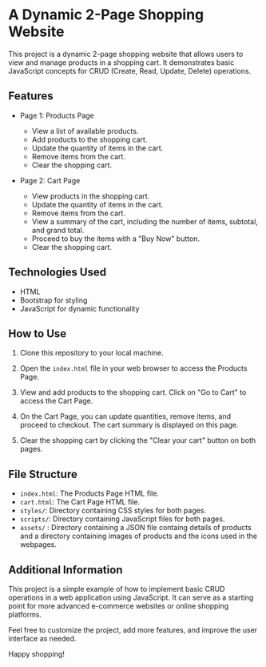 # A Dynamic 2-Page Shopping Website

This project is a dynamic 2-page shopping website that allows users to view and manage products in a shopping cart. It demonstrates basic JavaScript concepts for CRUD (Create, Read, Update, Delete) operations.

## Features

- Page 1: Products Page
  - View a list of available products.
  - Add products to the shopping cart.
  - Update the quantity of items in the cart.
  - Remove items from the cart.
  - Clear the shopping cart.

- Page 2: Cart Page
  - View products in the shopping cart.
  - Update the quantity of items in the cart.
  - Remove items from the cart.
  - View a summary of the cart, including the number of items, subtotal, and grand total.
  - Proceed to buy the items with a "Buy Now" button.
  - Clear the shopping cart.

## Technologies Used

- HTML
- Bootstrap for styling
- JavaScript for dynamic functionality

## How to Use

1. Clone this repository to your local machine.

2. Open the `index.html` file in your web browser to access the Products Page.

3. View and add products to the shopping cart. Click on "Go to Cart" to access the Cart Page.

4. On the Cart Page, you can update quantities, remove items, and proceed to checkout. The cart summary is displayed on this page.

5. Clear the shopping cart by clicking the "Clear your cart" button on both pages.

## File Structure

- `index.html`: The Products Page HTML file.
- `cart.html`: The Cart Page HTML file.
- `styles/`: Directory containing CSS styles for both pages.
- `scripts/`: Directory containing JavaScript files for both pages.
- `assets/` : Directory containing a JSON file containg details of products and a directory containing images of products and the icons used in the webpages.

## Additional Information

This project is a simple example of how to implement basic CRUD operations in a web application using JavaScript. It can serve as a starting point for more advanced e-commerce websites or online shopping platforms.

Feel free to customize the project, add more features, and improve the user interface as needed.

Happy shopping!
